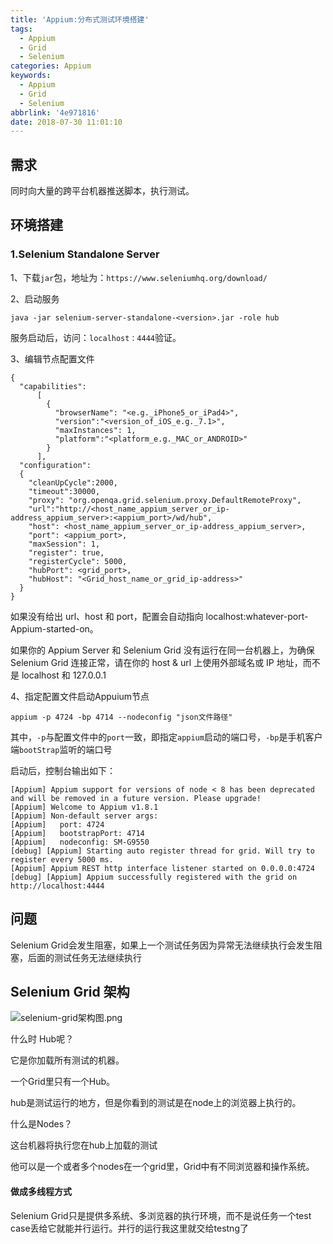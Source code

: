 ```yaml
---
title: 'Appium:分布式测试环境搭建'
tags:
  - Appium
  - Grid
  - Selenium
categories: Appium
keywords:
  - Appium
  - Grid
  - Selenium
abbrlink: '4e971816'
date: 2018-07-30 11:01:10
---
```


## 需求
同时向大量的跨平台机器推送脚本，执行测试。

## 环境搭建
### 1.Selenium Standalone Server
1、下载`jar`包，地址为：`https://www.seleniumhq.org/download/`

2、启动服务

```
java -jar selenium-server-standalone-<version>.jar -role hub
```
服务启动后，访问：`localhost：4444`验证。

3、编辑节点配置文件

```
{
  "capabilities":
      [
        {
          "browserName": "<e.g._iPhone5_or_iPad4>",
          "version":"<version_of_iOS_e.g._7.1>",
          "maxInstances": 1,
          "platform":"<platform_e.g._MAC_or_ANDROID>"
        }
      ],
  "configuration":
  {
    "cleanUpCycle":2000,
    "timeout":30000,
    "proxy": "org.openqa.grid.selenium.proxy.DefaultRemoteProxy",
    "url":"http://<host_name_appium_server_or_ip-address_appium_server>:<appium_port>/wd/hub",
    "host": <host_name_appium_server_or_ip-address_appium_server>,
    "port": <appium_port>,
    "maxSession": 1,
    "register": true,
    "registerCycle": 5000,
    "hubPort": <grid_port>,
    "hubHost": "<Grid_host_name_or_grid_ip-address>"
  }
}
```

<!--more-->
如果没有给出 url、host 和 port，配置会自动指向 localhost:whatever-port-Appium-started-on。

如果你的 Appium Server 和 Selenium Grid 没有运行在同一台机器上，为确保 Selenium Grid 连接正常，请在你的 host & url 上使用外部域名或 IP 地址，而不是 localhost 和 127.0.0.1

4、指定配置文件启动Appuium节点
```
appium -p 4724 -bp 4714 --nodeconfig "json文件路径"
```
其中，`-p`与配置文件中的`port`一致，即指定`appium`启动的端口号，`-bp`是手机客户端`bootStrap`监听的端口号

启动后，控制台输出如下：

```
[Appium] Appium support for versions of node < 8 has been deprecated and will be removed in a future version. Please upgrade!
[Appium] Welcome to Appium v1.8.1
[Appium] Non-default server args:
[Appium]   port: 4724
[Appium]   bootstrapPort: 4714
[Appium]   nodeconfig: SM-G9550
[debug] [Appium] Starting auto register thread for grid. Will try to register every 5000 ms.
[Appium] Appium REST http interface listener started on 0.0.0.0:4724
[debug] [Appium] Appium successfully registered with the grid on http://localhost:4444
```

## 问题
Selenium Grid会发生阻塞，如果上一个测试任务因为异常无法继续执行会发生阻塞，后面的测试任务无法继续执行

## Selenium Grid 架构
![selenium-grid架构图.png](https://i.loli.net/2019/04/30/5cc7ba0f46e13.png)

什么时 Hub呢？

它是你加载所有测试的机器。

一个Grid里只有一个Hub。

hub是测试运行的地方，但是你看到的测试是在node上的浏览器上执行的。

什么是Nodes？

这台机器将执行您在hub上加载的测试

他可以是一个或者多个nodes在一个grid里，Grid中有不同浏览器和操作系统。

#### 做成多线程方式
Selenium Grid只是提供多系统、多浏览器的执行环境，而不是说任务一个test case丢给它就能并行运行。并行的运行我这里就交给testng了

